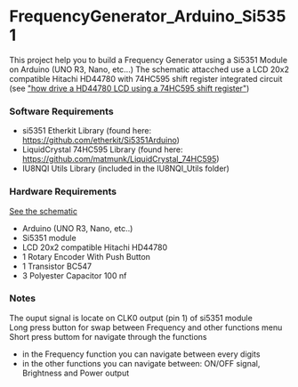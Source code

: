 # FrequencyGenerator_Arduino_Si5351

This project help you to build a Frequency Generator using a Si5351 Module on Arduino (UNO R3, Nano, etc...)
The schematic attacched use a LCD 20x2 compatible Hitachi HD44780 with 74HC595 shift register integrated circuit (see ["how drive a HD44780 LCD using a 74HC595 shift register"](https://www.google.com/search?q=how+drive+a+HD44780+LCD+using+a+74HC595+shift+register))

### Software Requirements
- si5351 Etherkit Library (found here: https://github.com/etherkit/Si5351Arduino)
- LiquidCrystal 74HC595 Library (found here: https://github.com/matmunk/LiquidCrystal_74HC595)
- IU8NQI Utils Library (included in the IU8NQI_Utils folder)

### Hardware Requirements
[See the schematic](https://github.com/StarNiell/FrequencyGenerator_Arduino_Si5351/blob/main/FG_Schematics.pdf)
- Arduino (UNO R3, Nano, etc..)
- Si5351 module
- LCD 20x2 compatible Hitachi HD44780
- 1 Rotary Encoder With Push Button
- 1 Transistor BC547
- 3 Polyester Capacitor 100 nf

### Notes
The ouput signal is locate on CLK0 output (pin 1) of si5351 module<br>
Long press button for swap between Frequency and other functions menu<br>
Short press buttom for navigate through the functions<br>
- in the Frequency function you can navigate between every digits 
- in the other functions you can navigate between: ON/OFF signal, Brightness and Power output



